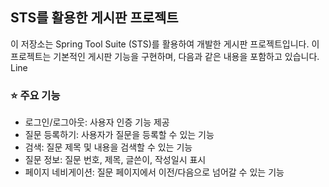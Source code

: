 ## STS를 활용한 게시판 프로젝트
이 저장소는 Spring Tool Suite (STS)를 활용하여 개발한 게시판 프로젝트입니다. 이 프로젝트는 기본적인 게시판 기능을 구현하며, 다음과 같은 내용을 포함하고 있습니다.
Line

### ⭐ 주요 기능
- 로그인/로그아웃: 사용자 인증 기능 제공
- 질문 등록하기: 사용자가 질문을 등록할 수 있는 기능
- 검색: 질문 제목 및 내용을 검색할 수 있는 기능
- 질문 정보: 질문 번호, 제목, 글쓴이, 작성일시 표시
- 페이지 네비게이션: 질문 페이지에서 이전/다음으로 넘어갈 수 있는 기능
